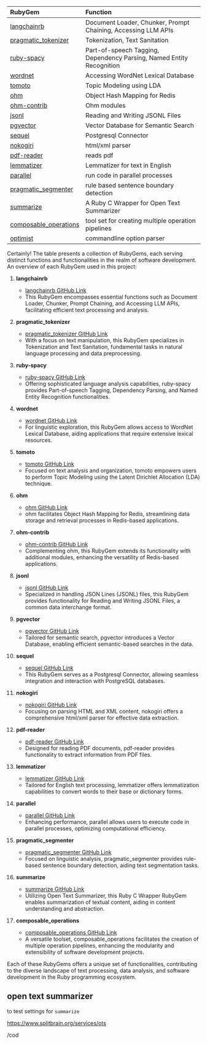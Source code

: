 ---
---


|  RubyGem                                                                  |  Function                                                              |
|:--------------------------------------------------------------------------|:-----------------------------------------------------------------------|
| [langchainrb](https://github.com/andreibondarev/langchainrb.git)          |  Document Loader, Chunker, Prompt Chaining, Accessing LLM APIs         |
| [pragmatic_tokenizer](https://github.com/diasks2/pragmatic_tokenizer.git) |  Tokenization, Text Sanitation                                         |
| [ruby-spacy](https://github.com/yohasebe/ruby-spacy.git)                  |  Part-of-speech Tagging, Dependency Parsing, Named Entity Recognition  |
| [wordnet](https://github.com/ged/ruby-wordnet.git)                        |  Accessing WordNet Lexical Database                                    |
| [tomoto](https://github.com/ankane/tomoto-ruby.git)                       |  Topic Modeling using LDA                                              |
| [ohm](https://github.com/soveran/ohm.git)                                 |  Object Hash Mapping for Redis                                         |
| [ohm-contrib](https://github.com/cyx/ohm-contrib.git)                     | Ohm modules                                                            |
| [jsonl](https://github.com/zenizh/jsonl.git)                              |  Reading and Writing JSONL Files                                       |
| [pgvector](https://github.com/pgvector/pgvector-ruby.git)                 |  Vector Database for Semantic Search                                   |
| [sequel](https://github.com/jeremyevans/sequel.git)                       | Postgresql Connector                                                   |
| [nokogiri](https://nokogiri.org/)                                         |  html/xml parser                                                       |
| [pdf-reader](https://github.com/yob/pdf-reader.git)                       | reads pdf                                                              |
| [lemmatizer](https://github.com/yohasebe/lemmatizer.git)                  | <div>Lemmatizer for text in English</div>                              |
| [parallel](https://github.com/grosser/parallel.git)                       | run code in parallel processes                                         |
| [pragmatic_segmenter](https://github.com/diasks2/pragmatic_segmenter.git) | rule based sentence boundary detection                                 |
| [summarize](https://github.com/ssoper/summarize.git)                      | A Ruby C Wrapper for Open Text Summarizer                              |
| [composable_operations](https://github.com/t6d/composable_operations.git) | tool set for creating multiple operation pipelines                     |  
| [optimist](https://www.manageiq.org/optimist/)| commandline option parser |





Certainly! The table presents a collection of RubyGems, each serving distinct functions and functionalities in the realm of software development. An overview of each RubyGem used in this project:

1. **langchainrb**
   - [langchainrb GitHub Link](https://github.com/andreibondarev/langchainrb.git)
   - This RubyGem encompasses essential functions such as Document Loader, Chunker, Prompt Chaining, and Accessing LLM APIs, facilitating efficient text processing and analysis.

2. **pragmatic_tokenizer**
   - [pragmatic_tokenizer GitHub Link](https://github.com/diasks2/pragmatic_tokenizer.git)
   - With a focus on text manipulation, this RubyGem specializes in Tokenization and Text Sanitation, fundamental tasks in natural language processing and data preprocessing.

3. **ruby-spacy**
   - [ruby-spacy GitHub Link](https://github.com/yohasebe/ruby-spacy.git)
   - Offering sophisticated language analysis capabilities, ruby-spacy provides Part-of-speech Tagging, Dependency Parsing, and Named Entity Recognition functionalities.

4. **wordnet**
   - [wordnet GitHub Link](https://github.com/ged/ruby-wordnet.git)
   - For linguistic exploration, this RubyGem allows access to WordNet Lexical Database, aiding applications that require extensive lexical resources.

5. **tomoto**
   - [tomoto GitHub Link](https://github.com/ankane/tomoto-ruby.git)
   - Focused on text analysis and organization, tomoto empowers users to perform Topic Modeling using the Latent Dirichlet Allocation (LDA) technique.

6. **ohm**
   - [ohm GitHub Link](https://github.com/soveran/ohm.git)
   - ohm facilitates Object Hash Mapping for Redis, streamlining data storage and retrieval processes in Redis-based applications.

7. **ohm-contrib**
   - [ohm-contrib GitHub Link](https://github.com/cyx/ohm-contrib.git)
   - Complementing ohm, this RubyGem extends its functionality with additional modules, enhancing the versatility of Redis-based applications.

8. **jsonl**
   - [jsonl GitHub Link](https://github.com/zenizh/jsonl.git)
   - Specialized in handling JSON Lines (JSONL) files, this RubyGem provides functionality for Reading and Writing JSONL Files, a common data interchange format.

9. **pgvector**
   - [pgvector GitHub Link](https://github.com/pgvector/pgvector-ruby.git)
   - Tailored for semantic search, pgvector introduces a Vector Database, enabling efficient semantic-based searches in the data.

10. **sequel**
    - [sequel GitHub Link](https://github.com/jeremyevans/sequel.git)
    - This RubyGem serves as a Postgresql Connector, allowing seamless integration and interaction with PostgreSQL databases.

11. **nokogiri**
    - [nokogiri GitHub Link](https://nokogiri.org/)
    - Focusing on parsing HTML and XML content, nokogiri offers a comprehensive html/xml parser for effective data extraction.

12. **pdf-reader**
    - [pdf-reader GitHub Link](https://github.com/yob/pdf-reader.git)
    - Designed for reading PDF documents, pdf-reader provides functionality to extract information from PDF files.

13. **lemmatizer**
    - [lemmatizer GitHub Link](https://github.com/yohasebe/lemmatizer.git)
    - Tailored for English text processing, lemmatizer offers lemmatization capabilities to convert words to their base or dictionary forms.

14. **parallel**
    - [parallel GitHub Link](https://github.com/grosser/parallel.git)
    - Enhancing performance, parallel allows users to execute code in parallel processes, optimizing computational efficiency.

15. **pragmatic_segmenter**
    - [pragmatic_segmenter GitHub Link](https://github.com/diasks2/pragmatic_segmenter.git)
    - Focused on linguistic analysis, pragmatic_segmenter provides rule-based sentence boundary detection, aiding text segmentation tasks.

16. **summarize**
    - [summarize GitHub Link](https://github.com/ssoper/summarize.git)
    - Utilizing Open Text Summarizer, this Ruby C Wrapper RubyGem enables summarization of textual content, aiding in content understanding and abstraction.

17. **composable_operations**
    - [composable_operations GitHub Link](https://github.com/t6d/composable_operations.git)
    - A versatile toolset, composable_operations facilitates the creation of multiple operation pipelines, enhancing the modularity and extensibility of software development projects.

Each of these RubyGems offers a unique set of functionalities, contributing to the diverse landscape of text processing, data analysis, and software development in the Ruby programming ecosystem.



## open text summarizer

to test settings for `summarize`

https://www.splitbrain.org/services/ots

/cod